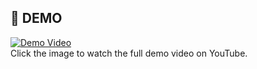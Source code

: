 ## 🚀 **DEMO**  
[![Demo Video](https://img.youtube.com/vi/Pn0XD6NLI7M/hqdefault.jpg)](https://www.youtube.com/watch?v=Pn0XD6NLI7M)  
Click the image to watch the full demo video on YouTube.

